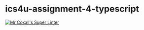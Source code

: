# ics4u-assignment-4-typescript

[![Mr Coxall's Super Linter](https://github.com/michael-clermont1/ics4u-assignment-4-typescript/actions/workflows/main.yml/badge.svg)](https://github.com/michael-clermont1/ics4u-assignment-4-typescript/actions/workflows/main.yml)
